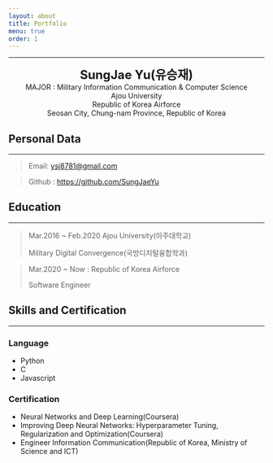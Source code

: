 ```yaml
---
layout: about
title: Portfolio
menu: true
order: 1
---
```


---

<center>
<span style=
"font-size:170%;
font-weight:bold">
SungJae Yu(유승재)
</span>
</center>

<center>MAJOR : Military Information Communication & Computer Science</center>

<center>Ajou University</center>

<center>Republic of Korea Airforce</center>

<center>Seosan City, Chung-nam Province, Republic of Korea</center>

## Personal Data

---

> Email: ysj8781@gmail.com

> Github : <a href="https://github.com/SungJaeYu">https://github.com/SungJaeYu</a>

## Education

---

> Mar.2016 ~ Feb.2020 Ajou University(아주대학교)
>
> Military Digital Convergence(국방디지털융합학과)

> Mar.2020 ~ Now : Republic of Korea Airforce
>
> Software Engineer

## Skills and Certification

---

### Language

- Python
- C
- Javascript

### Certification

- Neural Networks and Deep Learning(Coursera)
- Improving Deep Neural Networks: Hyperparameter Tuning, Regularization and Optimization(Coursera)
- Engineer Information Communication(Republic of Korea, Ministry of Science and ICT)
